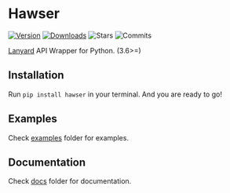 # Hawser
[![Version](https://badge.fury.io/py/hawser.svg)](https://pypi.python.org/pypi/hawser)
[![Downloads](https://img.shields.io/pypi/dm/hawser.svg)](https://pypi.python.org/pypi/hawser)
![Stars](https://img.shields.io/github/stars/5elenay/hawser)
![Commits](https://img.shields.io/github/commit-activity/w/5elenay/hawser)

[Lanyard](https://github.com/phineas/lanyard) API Wrapper for Python. (3.6>=)

## Installation
Run `pip install hawser` in your terminal. And you are ready to go!

## Examples
Check [examples](https://github.com/5elenay/hawser/tree/main/examples) folder for examples.

## Documentation
Check [docs](https://github.com/5elenay/hawser/tree/main/docs) folder for documentation.